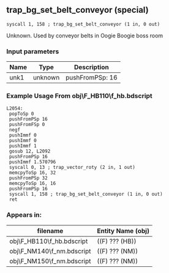 ## trap_bg_set_belt_conveyor (special)

`syscall 1, 158 ; trap_bg_set_belt_conveyor (1 in, 0 out)`

Unknown. Used by conveyor belts in Oogie Boogie boss room

### Input parameters
| Name | Type | Description
|------|------|------------
| unk1   | unknown   | pushFromPSp: 16


### Example Usage From obj\F_HB110\f_hb.bdscript
```plaintext
L2054:
 popToSp 0
 pushFromPSp 16
 pushFromFSp 0
 negf 
 pushImmf 0
 pushImmf 0
 pushImmf 1
 gosub 12, L2092
 pushFromPSp 16
 pushImmf 1.570796
 syscall 0, 13 ; trap_vector_roty (2 in, 1 out)
 memcpyToSp 16, 32
 pushFromPSp 32
 memcpyToSp 16, 16
 pushFromPSp 16
 syscall 1, 158 ; trap_bg_set_belt_conveyor (1 in, 0 out)
 ret
```


### Appears in:
| filename | Entity Name (obj)
|----------|-------------
| obj\F_HB110\f_hb.bdscript       | ((F) ??? (HB))          
| obj\F_NM140\f_nm.bdscript       | ((F) ??? (NM))          
| obj\F_NM150\f_nm.bdscript       | ((F) ??? (NM))          



